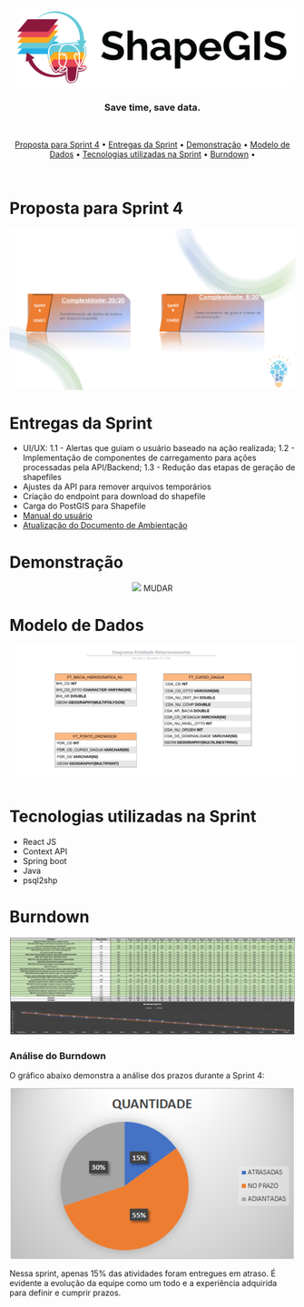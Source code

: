 <div align="center">
    <img src="/assets/images/png/shapegis-logo.png">
</div>

<h3 align="center"> 
Save time, save data. </h3> <br>

 <p align="center">
    <a href="#Proposta-para-Sprint-4">Proposta para Sprint 4</a> •
    <a href="#Entregas-da-Sprint">Entregas da Sprint</a> •
    <a href="#Demonstração">Demonstração</a> •
    <a href="#Modelo-de-Dados">Modelo de Dados</a> •
    <a href="#Tecnologias-utilizadas-na-Sprint">Tecnologias utilizadas na Sprint</a> •
    <a href="#Burndown">Burndown</a> •
 </p> 
 <br>

# Proposta para Sprint 4
<div align="center">
    <img src="/assets/images/png/cards-sprint4.png">
</div>

# Entregas da Sprint
 
* UI/UX: 
 1.1 - Alertas que guiam o usuário baseado na ação realizada;
 1.2 - Implementação de componentes de carregamento para ações processadas pela API/Backend;
 1.3 - Redução das etapas de geração de shapefiles
* Ajustes da API para remover arquivos temporários
* Criação do endpoint para download do shapefile
* Carga do PostGIS para Shapefile
* [Manual do usuário](https://github.com/BureauTech/Mini-ETL-Shapefile-to-PostGis/tree/sprint-4/docs/Manual_Usuario_ShapeGis.pdf)
* [Atualização do Documento de Ambientação](https://github.com/BureauTech/Mini-ETL-Shapefile-to-PostGis/tree/sprint-4/docs/Ambientação%20ShapeGIS.pdf)

# Demonstração

<div align="center">
    <img src="/assets/images/gif/demo-sprint-3.gif"> MUDAR
</div>

# Modelo de Dados

<div align="center">
    <img src="/assets/images/jpeg/Diagrama_ERv3.jpeg">
</div>

# Tecnologias utilizadas na Sprint

- React JS
- Context API
- Spring boot
- Java
- psql2shp

# Burndown

<div align="center">
    <img src="/assets/images/png/burndown-sprint4.PNG">
</div>

### Análise do Burndown

O gráfico abaixo demonstra a análise dos prazos durante a Sprint 4:

<div align="center">
    <img width="500" src="/assets/images/png/analise_burndown_sprint4.png">
</div>

Nessa sprint, apenas 15% das atividades foram entregues em atraso. É evidente a evolução da equipe como um todo e a experiência adquirida para definir e cumprir prazos.
